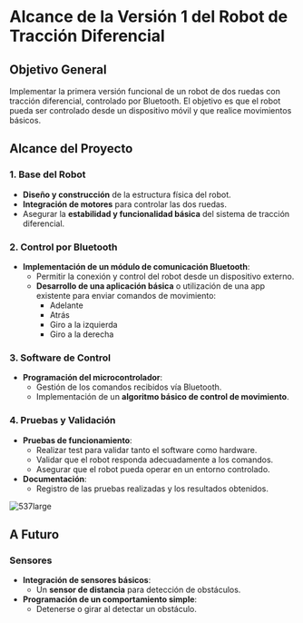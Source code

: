 # Alcance de la Versión 1 del Robot de Tracción Diferencial

## Objetivo General
Implementar la primera versión funcional de un robot de dos ruedas con tracción diferencial, controlado por Bluetooth. El objetivo es que el robot pueda ser controlado desde un dispositivo móvil y que realice movimientos básicos.

## Alcance del Proyecto

### 1. Base del Robot
- **Diseño y construcción** de la estructura física del robot.
- **Integración de motores** para controlar las dos ruedas.
- Asegurar la **estabilidad y funcionalidad básica** del sistema de tracción diferencial.

### 2. Control por Bluetooth
- **Implementación de un módulo de comunicación Bluetooth**:
  - Permitir la conexión y control del robot desde un dispositivo externo.
  - **Desarrollo de una aplicación básica** o utilización de una app existente para enviar comandos de movimiento:
    - Adelante
    - Atrás
    - Giro a la izquierda
    - Giro a la derecha

### 3. Software de Control
- **Programación del microcontrolador**:
  - Gestión de los comandos recibidos vía Bluetooth.
  - Implementación de un **algoritmo básico de control de movimiento**.

### 4. Pruebas y Validación
- **Pruebas de funcionamiento**:
  - Realizar test para validar tanto el software como hardware.
  - Validar que el robot responda adecuadamente a los comandos.
  - Asegurar que el robot pueda operar en un entorno controlado.
- **Documentación**:
  - Registro de las pruebas realizadas y los resultados obtenidos.

![537large](https://github.com/user-attachments/assets/983e9fb9-e562-40c8-96d5-fd3497c3e67d)

## A Futuro

### Sensores
- **Integración de sensores básicos**:
  - Un **sensor de distancia** para detección de obstáculos.
- **Programación de un comportamiento simple**:
  - Detenerse o girar al detectar un obstáculo.
